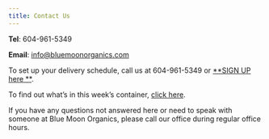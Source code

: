 ```yaml
---
title: Contact Us
---
```

**Tel**: 604-961-5349

**Email**: [info@bluemoonorganics.com](mailto:info@bluemoonorganics.com)

To set up your delivery schedule, call us at 604-961-5349 or [**SIGN UP here **](/sign-up).

To find out what’s in this week’s container, [click here](/).

If you have any questions not answered here or need to speak with someone at Blue Moon Organics, please call our office during regular office hours.